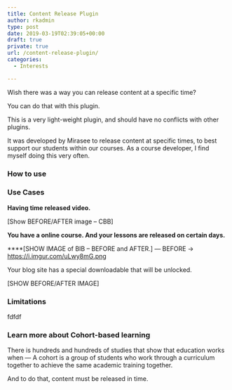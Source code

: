 ```yaml
---
title: Content Release Plugin
author: rkadmin
type: post
date: 2019-03-19T02:39:05+00:00
draft: true
private: true
url: /content-release-plugin/
categories:
  - Interests

---
```

Wish there was a way you can release content at a specific time?

You can do that with this plugin.

This is a very light-weight plugin, and should have no conflicts with other plugins.

It was developed by Mirasee to release content at specific times, to best support our students within our courses. As a course developer, I find myself doing this very often. 



### How to use

### Use Cases

**Having time released video.** 

[Show BEFORE/AFTER image &#8211; CBB]

**You have a online course. And your lessons are released on certain days.**

 ****[SHOW IMAGE of BIB &#8211; BEFORE and AFTER.] &#8212; BEFORE -> https://i.imgur.com/uLwy8mG.png

Your blog site has a special downloadable that will be unlocked.

[SHOW BEFORE/AFTER IMAGE]



### Limitations

fdfdf

### Learn more about Cohort-based learning

There is hundreds and hundreds of studies that show that education works when &#8212; A cohort is a group of students who work through a curriculum together to achieve the same academic training together. 

And to do that, content must be released in time.